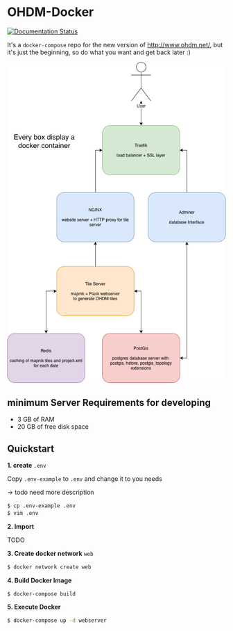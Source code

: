# OHDM-Docker

[![Documentation Status](https://readthedocs.org/projects/docker-ohdm/badge/?version=latest)](https://docker-ohdm.readthedocs.io/en/latest/?badge=latest)
     
It's a `docker-compose` repo for the new version of http://www.ohdm.net/, but it's just the beginning, so
do what you want and get back later :)

![Docker Container Overview](docs/_static/ProjectOverview.png)

## minimum Server Requirements for developing

- 3 GB of RAM
- 20 GB of free disk space

## Quickstart

**1. create** `.env`

Copy `.env-example` to `.env` and change it to you needs

-> todo need more description

```bash
$ cp .env-example .env
$ vim .env
```

**2. Import**

TODO 

**3. Create docker network** `web`

```bash
$ docker network create web
```

**4. Build Docker Image**

```bash
$ docker-compose build
```

**5. Execute Docker**

```bash
$ docker-compose up -d webserver
```
